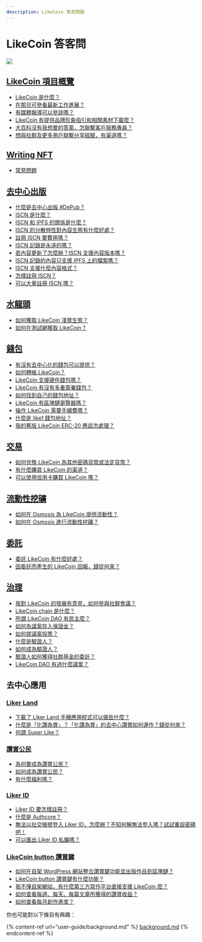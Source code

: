 ```yaml
---
description: LikeCoin 常見問題
---
```


# LikeCoin 答客問

![](.gitbook/assets/LikeCoin\_AD27\_Small\_Update-01.png)

## [LikeCoin 項目概覽](./)

* [LikeCoin 是什麼？](./)
* [在那兒可參看最新工作進展？](updates.md)
* [有媒體報導可以參詳嗎？](general-guides/on-the-news.md)
* [LikeCoin 有提供品牌形象指引和相關素材下載麼？](branding.md)
* [大百科沒有我想要的答案，怎聯繫客戶服務專員？](https://go.crisp.chat/chat/embed/?website\_id=5c009125-5863-4059-ba65-43f177ca33f7)
* [想與社群及更多用戶聯繫分享經驗，有渠道嗎？](faq.md#she-qun)

## [Writing NFT](general-guides/writing-nft/)

* [常見問題](general-guides/writing-nft/)

## [去中心出版](./)

* [什麼是去中心出版 #DePub？](./)
* [ISCN 是什麼？](general-guides/decentralized-publishing/what-is-iscn.md)
* [ISCN 和 IPFS 的關係是什麼？](general-guides/decentralized-publishing/iscn-ipfs-relationship.md)
* [ISCN 的分散特性對內容生態有什麼好處？ ](general-guides/decentralized-publishing/benefits.md)
* [註冊 ISCN 要費用嗎？](general-guides/decentralized-publishing/what-is-iscn.md)
* [ISCN 記錄是永遠的嗎？](general-guides/decentralized-publishing/benefits.md)&#x20;
* [若內容更新了怎麼辦？ISCN 支援內容版本嗎？ ](general-guides/decentralized-publishing/what-is-iscn.md)
* [ISCN 記錄的內容只支援 IPFS 上的檔案嗎？ ](general-guides/decentralized-publishing/iscn-ipfs-relationship.md)
* [ISCN 支援什麼內容格式？](general-guides/decentralized-publishing/content-type.md)
* [怎樣註冊 ISCN？ ](general-guides/decentralized-publishing/app.like.co.md)
* [可以大量註冊 ISCN 嗎？](general-guides/decentralized-publishing/iscn-batch-uploader.md)

## [水龍頭](general-guides/faucet.md)

* [如何獲取 LikeCoin 淺賞生態？](general-guides/faucet.md)
* [如何在測試網獲取 LikeCoin？](general-guides/community/faucet-test.md)

## [錢包](general-guides/wallet/)

* [有沒有去中心化的錢包可以提供？](general-guides/wallet/)
* [如何轉帳 LikeCoin？](general-guides/wallet/like-pay.md)
* [LikeCoin 支援硬件錢包嗎？](general-guides/wallet/hardware-wallet.md)
* [LikeCoin 有沒有多重簽署錢包？](general-guides/wallet/multisig.md)
* [如何找到自己的錢包地址？](general-guides/wallet/wallet-address.md)
* [LikeCoin 有區塊鏈瀏覽器嗎？](general-guides/wallet/block-explorer/)
* [操作 LikeCoin 需要手續費嗎？](general-guides/wallet/transaction-fee.md)
* [什麼是 like1 錢包地址？](general-guides/wallet/like-address-prefix.md)
* [我的舊版 LikeCoin ERC-20 應該怎處理？](general-guides/wallet/migration/)

## [交易](general-guides/trade/)

* [如何兌換 LikeCoin 為其他密碼貨幣或法定貨幣？](general-guides/trade/)
* [有什麼購買 LikeCoin 的渠道？](general-guides/trade/buy-likecoin.md)
* [可以使用信用卡購買 LikeCoin 嗎？](general-guides/trade/trade-in-osmosis.md)

## [流動性挖礦](general-guides/liquidity/)

* [如何在 Osmosis 為 LikeCoin 提供流動性？](general-guides/liquidity/osmosis.md#providing-liquidity)
* [如何在 Osmosis 進行流動性挖礦？](general-guides/liquidity/osmosis.md#yield-farming)

## [委託](general-guides/stake/)

* [委託 LikeCoin 有什麼好處？](general-guides/stake/delegation-of-likecoin/)
* [因委託而產生的 LikeCoin 回報，錢從何來？](general-guides/stake/where-comes-the-likecoin-rewards.md)

## [治理](general-guides/governance/)

* [我對 LikeCoin 的發展有意見，如何參與社群會議？](general-guides/governance/community-call.md)
* [LikeCoin chain 是什麼？](general-guides/governance/likecoin-chain.md)
* [所謂 LikeCoin DAO 有民主麼？](general-guides/governance/liquid-democracy.md)
* [如何為議案存入保證金？](general-guides/governance/proposal-deposit.md)&#x20;
* [如何就議案投票？](general-guides/governance/direct-vote/)
* [什麼是驗證人？](general-guides/governance/what-is-a-validator/)
* [如何成為驗證人？](validator/become-a-validator.md)
* [驗證人如何獲得社群基金的委託？](general-guides/governance/what-is-a-validator/community-delegation.md)
* [LikeCoin DAO 有過什麼議案？](general-guides/governance/proposals.md)

## 去中心應用

### [Liker Land](faq.md#liker-land)

* [下載了 Liker Land 手機應用程式可以做些什麼？](user-guide/liker-land/)
* [什麼是「化讚為賞」？「化讚為賞」的去中心讚賞如何運作？錢從何來？](user-guide/liker-land/like.md)
* [何謂 Super Like？](user-guide/liker-land/superlike.md)

### [讚賞公民](user-guide/civic-liker/)

* [為何要成為讚賞公民？](faq.md#zan-shang-gong-min)
* [如何成為讚賞公民？](user-guide/civic-liker/be-a-civic-liker.md)
* [有什麼福利嗎？](user-guide/civic-liker/rationale-and-benefits.md)

### [Liker ID](user-guide/liker-id/)

* [Liker ID 要怎樣註冊？](user-guide/liker-id/)
* [什麼是 Authcore？](user-guide/liker-id/register/what-is-authcore.md)
* [無法以社交帳號登入 Liker ID，怎麼辦？不知何解無法登入嗎？試試重設密碼吧！](user-guide/liker-id/register/reset-password.md)
* [可以匯出 Liker ID 私鑰嗎？](user-guide/liker-id/export-seed-words.md)

### [LikeCoin button 讚賞鍵](faq.md#likecoin-button-zan-shang-jian)

* [如何在自架 WordPress 網站整合讚賞鍵功能並出版作品到區塊鏈？](user-guide/wordpress.md)
* [LikeCoin button 讚賞鍵有什麼功能？](user-guide/creator/)
* [我不懂自架網站，有什麼第三方寫作平台直接支援 LikeCoin 麼？](user-guide/creator/blogging-platforms/)
* [如何查看每週、每天、每篇文章所獲得的讚賞收益？](user-guide/creatortools/rewards.md)
* [如何查看每月創作進度？](user-guide/creatortools/monthly-report.md)

你也可能對以下條目有興趣：

{% content-ref url="user-guide/background.md" %}
[background.md](user-guide/background.md)
{% endcontent-ref %}

